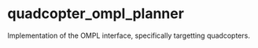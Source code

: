 # quadcopter_ompl_planner
Implementation of the OMPL interface, specifically targetting quadcopters.
